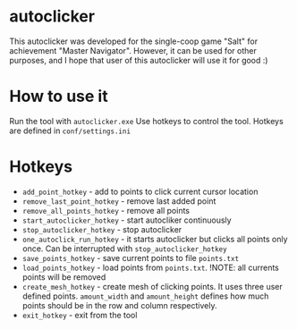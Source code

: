 # autoclicker
This autoclicker was developed for the single-coop game "Salt" for achievement "Master Navigator". However, it can be used for other purposes, and I hope that user of this autoclicker will use it for good :)

# How to use it
Run the tool with `autoclicker.exe`
Use hotkeys to control the tool. Hotkeys are defined in `conf/settings.ini`

# Hotkeys
* `add_point_hotkey` - add to points to click current cursor location 
* `remove_last_point_hotkey` - remove last added point
* `remove_all_points_hotkey` - remove all points
* `start_autoclicker_hotkey` - start autocliker continuously
* `stop_autoclicker_hotkey` - stop autoclicker
* `one_autoclick_run_hotkey` - it starts autoclicker but clicks all points only once. Can be interrupted with `stop_autoclicker_hotkey`
* `save_points_hotkey` - save current points to file `points.txt`
* `load_points_hotkey` - load points from `points.txt`. !NOTE: all currents points will be removed
* `create_mesh_hotkey` - create mesh of clicking points. It uses three user defined points. `amount_width` and `amount_height` defines how much points should be in the row and column respectively.
* `exit_hotkey` - exit from the tool
